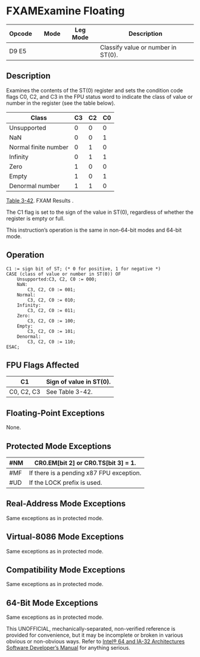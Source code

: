 # FXAM**Examine Floating**

| Opcode |     | Mode | Leg Mode | Description                        |
| ------ | --- | ---- | -------- | ---------------------------------- |
| D9 E5  |     |      |          | Classify value or number in ST(0). |

## Description

Examines the contents of the ST(0) register and sets the condition code flags C0, C2, and C3 in the FPU status word to indicate the class of value or number in the register (see the table below).

| Class                | C3  | C2  | C0  |
| -------------------- | --- | --- | --- |
| Unsupported          | 0   | 0   | 0   |
| NaN                  | 0   | 0   | 1   |
| Normal finite number | 0   | 1   | 0   |
| Infinity             | 0   | 1   | 1   |
| Zero                 | 1   | 0   | 0   |
| Empty                | 1   | 0   | 1   |
| Denormal number      | 1   | 1   | 0   |

[Table 3-42](/x86/fxam#tbl-3-42). FXAM Results .

The C1 flag is set to the sign of the value in ST(0), regardless of whether the register is empty or full.

This instruction’s operation is the same in non-64-bit modes and 64-bit mode.

## Operation

```
C1 := sign bit of ST; (* 0 for positive, 1 for negative *)
CASE (class of value or number in ST(0)) OF
    Unsupported:C3, C2, C0 := 000;
    NaN:
        C3, C2, C0 := 001;
    Normal:
        C3, C2, C0 := 010;
    Infinity:
        C3, C2, C0 := 011;
    Zero:
        C3, C2, C0 := 100;
    Empty:
        C3, C2, C0 := 101;
    Denormal:
        C3, C2, C0 := 110;
ESAC;

```

## FPU Flags Affected

| C1         | Sign of value in ST(0). |
| ---------- | ----------------------- |
| C0, C2, C3 | See Table 3-42.         |

## Floating-Point Exceptions

None.

## Protected Mode Exceptions

| \#​NM  | CR0.EM[bit 2] or CR0.TS[bit 3] = 1.      |
| ------ | ---------------------------------------- |
| \#​​MF | If there is a pending x87 FPU exception. |
| #​​​UD | If the LOCK prefix is used.              |

## Real-Address Mode Exceptions

Same exceptions as in protected mode.

## Virtual-8086 Mode Exceptions

Same exceptions as in protected mode.

## Compatibility Mode Exceptions

Same exceptions as in protected mode.

## 64-Bit Mode Exceptions

Same exceptions as in protected mode.

This UNOFFICIAL, mechanically-separated, non-verified reference is provided for convenience, but it may be
incomplete or broken in various obvious or non-obvious
ways. Refer to [Intel® 64 and IA-32 Architectures Software Developer’s Manual](https://software.intel.com/en-us/download/intel-64-and-ia-32-architectures-sdm-combined-volumes-1-2a-2b-2c-2d-3a-3b-3c-3d-and-4) for anything serious.
